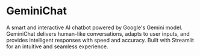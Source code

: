 # GeminiChat
A smart and interactive AI chatbot powered by Google's Gemini model. GeminiChat delivers human-like conversations, adapts to user inputs, and provides intelligent responses with speed and accuracy. Built with Streamlit for an intuitive and seamless experience.
